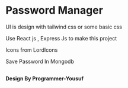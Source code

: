 # Password Manager

UI is design with tailwind css or some basic css

Use React js , Express Js to make this project 

Icons from LordIcons

Save Password In Mongodb 


##
#### Design By Programmer-Yousuf